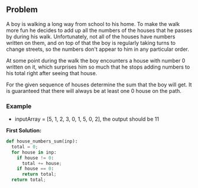 ## Problem

A boy is walking a long way from school to his home. To make the walk more fun he decides to add up all the numbers of the houses that he passes by during his walk. Unfortunately, not all of the houses have numbers written on them, and on top of that the boy is regularly taking turns to change streets, so the numbers don't appear to him in any particular order.

At some point during the walk the boy encounters a house with number 0 written on it, which surprises him so much that he stops adding numbers to his total right after seeing that house.

For the given sequence of houses determine the sum that the boy will get. It is guaranteed that there will always be at least one 0 house on the path.

### Example

*  inputArray = [5, 1, 2, 3, 0, 1, 5, 0, 2], the output should be 11


**First Solution:**
```python
def house_numbers_sum(inp):
  total = 0;
  for house in inp:
    if house != 0:
      total += house;
    if house == 0:
      return total;
  return total; 
```
